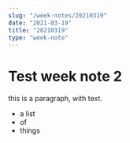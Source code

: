 ```yaml
---
slug: "/week-notes/20210319"
date: "2021-03-19"
title: "20210319"
type: "week-note"
---
```

# Test week note 2

this is a paragraph, with text.

* a list
* of
* things
